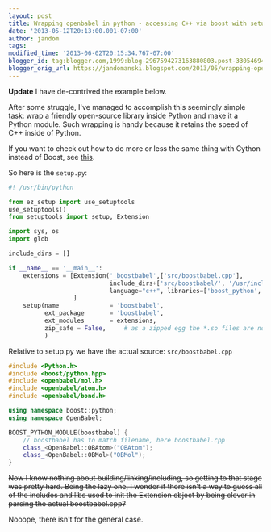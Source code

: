 ```yaml
---
layout: post
title: Wrapping openbabel in python - accessing C++ via boost with setup.py
date: '2013-05-12T20:13:00.001-07:00'
author: jandom
tags: 
modified_time: '2013-06-02T20:15:34.767-07:00'
blogger_id: tag:blogger.com,1999:blog-2967594273163880803.post-3305469451616389550
blogger_orig_url: https://jandomanski.blogspot.com/2013/05/wrapping-openbabel-in-python-accessing.html
---
```


**Update** I have de-contrived the example below.

After some struggle, I've managed to accomplish this seemingly simple task: wrap a friendly open-source library inside Python and make it a Python module. Such wrapping is handy because it retains the speed of C++ inside of Python.

If you want to check out how to do more or less the same thing with Cython instead of Boost, see [this](http://jandomanski.blogspot.com/2013/05/openbable-wrapping-in-boost-and-cython.html).

So here is the `setup.py`:

```python
#! /usr/bin/python

from ez_setup import use_setuptools
use_setuptools()
from setuptools import setup, Extension

import sys, os
import glob

include_dirs = []

if __name__ == '__main__':
    extensions = [Extension('_boostbabel',['src/boostbabel.cpp'],
                            include_dirs+['src/boostbabel/', '/usr/include/openbabel-2.0/'],
                            language="c++", libraries=['boost_python', 'openbabel']),
                  ]
    setup(name              = 'boostbabel',
          ext_package       = 'boostbabel',
          ext_modules       = extensions,
          zip_safe = False,     # as a zipped egg the *.so files are not found (at least in Ubuntu/Linux)
          )
``` 

Relative to setup.py we have the actual source: `src/boostbabel.cpp`

```cpp
#include <Python.h>
#include <boost/python.hpp>
#include <openbabel/mol.h>
#include <openbabel/atom.h>
#include <openbabel/bond.h>

using namespace boost::python;
using namespace OpenBabel;

BOOST_PYTHON_MODULE(boostbabel) {
    // boostbabel has to match filename, here boostbabel.cpp
    class_<OpenBabel::OBAtom>("OBAtom");
    class_<OpenBabel::OBMol>("OBMol");
}
```

<strike>Now I know nothing about building/linking/including, so getting to that stage was pretty hard. Being the lazy one, I wonder if there isn't a way to guess all of the includes and libs used to init the Extension object by being clever in parsing the actual boostbabel.cpp?</strike>

Nooope, there isn't for the general case. 